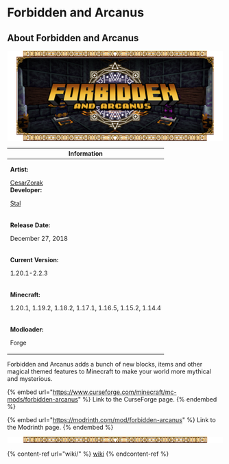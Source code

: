 # Forbidden and Arcanus

## About Forbidden and Arcanus

![](<../../.gitbook/assets/Forbidden and Arcanus.png>)

| Information                                                                                                                                                                       |
| --------------------------------------------------------------------------------------------------------------------------------------------------------------------------------- |
| <p><strong>Artist:</strong></p><p><a href="https://twitter.com/CesarZorak">CesarZorak</a><br><strong>Developer:</strong></p><p><a href="https://twitter.com/StalDev">Stal</a></p> |
| <p><strong>Release Date:</strong></p><p>December 27, 2018</p>                                                                                                                     |
| <p><strong>Current Version:</strong></p><p>1.20.1-2.2.3</p>                                                                                                                       |
| <p><strong>Minecraft:</strong></p><p>1.20.1, 1.19.2, 1.18.2, 1.17.1, 1.16.5, 1.15.2, 1.14.4</p>                                                                                   |
| <p><strong>Modloader:</strong></p><p>Forge</p>                                                                                                                                    |

Forbidden and Arcanus adds a bunch of new blocks, items and other magical themed features to Minecraft to make your world more mythical and mysterious.

{% embed url="https://www.curseforge.com/minecraft/mc-mods/forbidden-arcanus" %}
Link to the CurseForge page.
{% endembed %}

{% embed url="https://modrinth.com/mod/forbidden-arcanus" %}
Link to the Modrinth page.
{% endembed %}

![](<../../.gitbook/assets/Forbidden and Arcanus -.png>)

{% content-ref url="wiki/" %}
[wiki](wiki/)
{% endcontent-ref %}
